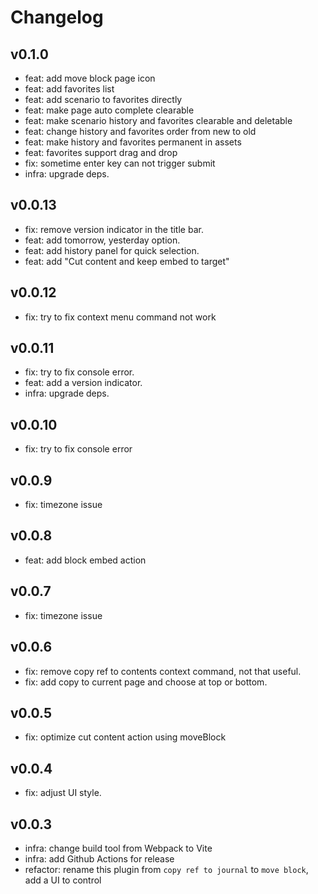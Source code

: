 # Changelog

## v0.1.0

- feat: add move block page icon
- feat: add favorites list
- feat: add scenario to favorites directly
- feat: make page auto complete clearable
- feat: make scenario history and favorites clearable and deletable
- feat: change history and favorites order from new to old
- feat: make history and favorites permanent in assets
- feat: favorites support drag and drop
- fix: sometime enter key can not trigger submit
- infra: upgrade deps.

## v0.0.13

- fix: remove version indicator in the title bar.
- feat: add tomorrow, yesterday option.
- feat: add history panel for quick selection.
- feat: add "Cut content and keep embed to target"

## v0.0.12

- fix: try to fix context menu command not work

## v0.0.11

- fix: try to fix console error.
- feat: add a version indicator.
- infra: upgrade deps.

## v0.0.10

- fix: try to fix console error

## v0.0.9

- fix: timezone issue

## v0.0.8

- feat: add block embed action

## v0.0.7

- fix: timezone issue

## v0.0.6

- fix: remove copy ref to contents context command, not that useful.
- fix: add copy to current page and choose at top or bottom.

## v0.0.5

- fix: optimize cut content action using moveBlock

## v0.0.4

- fix: adjust UI style.

## v0.0.3

- infra: change build tool from Webpack to Vite
- infra: add Github Actions for release
- refactor: rename this plugin from `copy ref to journal` to `move block`, add a UI to control
